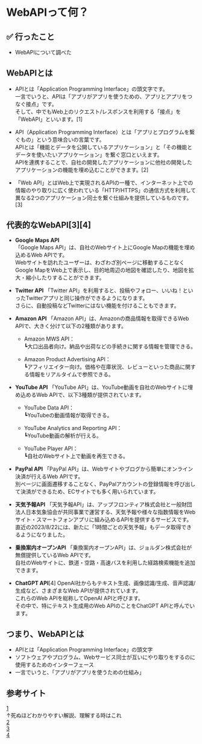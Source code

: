 # WebAPIって何？

## ✅ 行ったこと

- WebAPIについて調べた

## WebAPIとは

- APIとは「Application Programming Interface」の頭文字です。<br>
一言でいうと、APIは「アプリがアプリを使うための、アプリとアプリをつなぐ接点」です。<br>
そして、中でもWeb上のリクエスト/レスポンスを利用する「接点」を「WebAPI」といいます。[1]

- API（Application Programming Interface）とは「アプリとプログラムを繋ぐもの」という意味合いの言葉です。<br>
APIとは「機能とデータを公開しているアプリケーション」と「その機能とデータを使いたいアプリケーション」を繋ぐ窓口といえます。<br>
APIを連携することで、自社の開発したアプリケーションに他社の開発したアプリケーションの機能を埋め込むことができます。[2]

- 「Web API」とはWeb上で実現されるAPIの一種で、インターネット上での情報のやり取りに広く使われている「HTTP/HTTPS」の通信方式を利用して異なる2つのアプリケーション同士を繋ぐ仕組みを提供しているものです。[3]

## 代表的なWebAPI[3][4]

- **Google Maps API**<br>
「Google Maps API」は、自社のWebサイト上にGoogle Mapの機能を埋め込めるWeb APIです。<br>
Webサイトを訪れたユーザーは、わざわざ別ページに移動することなくGoogle MapをWeb上で表示し、目的地周辺の地図を確認したり、地図を拡大・縮小したりすることができます。

- **Twitter API**
「Twitter API」を利用すると、投稿やフォロー、いいね！といったTwitterアプリと同じ操作ができるようになります。<br>
さらに、自動投稿などTwitterにはない機能を付けることもできます。

- **Amazon API**
「Amazon API」は、Amazonの商品情報を取得できるWeb APIで、大きく分けて以下の2種類があります。

  - Amazon MWS API：<br>
┗大口出品者向け。納品や出荷などの手続きに関する情報を管理できる。

  - Amazon Product Advertising API：<br>
┗アフィリエイター向け。価格や在庫状況、レビューといった商品に関する情報をリアルタイムで参照できる。

- **YouTube API**
「YouTube API」は、YouTube動画を自社のWebサイトに埋め込めるWeb APIで、以下3種類が提供されています。

  - YouTube Data API：<br>
┗YouTubeの動画情報が取得できる。

  - YouTube Analytics and Reporting API：<br>
┗YouTube動画の解析が行える。

  - YouTube Player API：<br>
┗自社のWebサイト上で動画を再生できる。

- **PayPal API**
「PayPal API」は、Webサイトやブログから簡単にオンライン決済が行えるWeb APIです。<br>
別ページに画面遷移することなく、PayPalアカウントの登録情報を呼び出して決済ができるため、ECサイトでも多く用いられています。

- **天気予報API**
「天気予報API」は、アップフロンティア株式会社と一般財団法人日本気象協会が共同事業で運営する、天気予報や様々な指数情報をWebサイト・スマートフォンアプリに組み込めるAPIを提供するサービスです。<br>
直近の2023/8/22には、新たに「1時間ごとの天気予報」もデータ取得できるようになりました。

- **乗換案内オープンAPI**
「乗換案内オープンAPI」は、ジョルダン株式会社が無償提供しているWeb APIです。<br>
自社のWebサイトに、鉄道・空路・高速バスを利用した経路検索機能を追加できます。

- **ChatGPT API**[4]
OpenAI社からもテキスト生成、画像認識/生成、音声認識/生成など、さまざまなWeb APIが提供されています。<br>
これらのWeb APIを総称してOpenAI APIと呼びます。<br>
その中で、特にテキスト生成用のWeb APIのことをChatGPT APIと呼んでいます。

## つまり、WebAPIとは
- APIとは「Application Programming Interface」の頭文字
- ソフトウェアやプログラム、Webサービス同士が互いにやり取りをするのに使用するためのインターフェース
- 一言でいうと、「アプリがアプリを使うための仕組み」

## 参考サイト
[1](https://qiita.com/a0ki-github/items/d9ff56561504dd20a0f9)<br>
↑死ぬほどわかりやすい解説、理解する時はこれ<br>
[2](https://www.strategit.jp/column/041202/)<br>
[3](https://note.com/cm_blog/n/n23abf9cd48e2#56bb2b3c-b522-42ed-809c-beb760d3e72c)<br>
[4](https://www.science.co.jp/nmt/blog/36780/#link01_1)<br>
